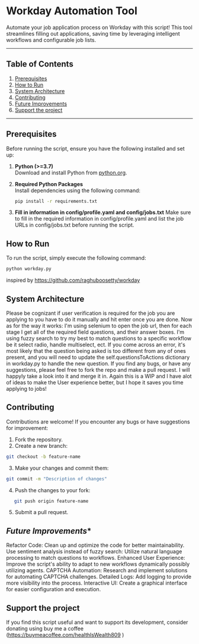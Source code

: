 # **Workday Automation Tool**

Automate your job application process on Workday with this script! This tool streamlines filling out applications, saving time by leveraging intelligent workflows and configurable job lists.

---

## **Table of Contents**

1. [Prerequisites](#prerequisites)
2. [How to Run](#how-to-run)
3. [System Architecture](#system-architecture)
4. [Contributing](#contributing)
5. [Future Improvements](#future-improvements)
6. [Support the project](#support-the-project)
---

## **Prerequisites**

Before running the script, ensure you have the following installed and set up:

1. **Python (>=3.7)**  
   Download and install Python from [python.org](https://www.python.org/).

2. **Required Python Packages**  
   Install dependencies using the following command:
   ```bash
   pip install -r requirements.txt

3. **Fill in information in config/profile.yaml and config/jobs.txt**
    Make sure to fill in the required information in config/profile.yaml and list the job URLs in config/jobs.txt before running the script.

## **How to Run** 

To run the script, simply execute the following command:
```bash
python workday.py
```

inspired by https://github.com/raghuboosetty/workday
## **System Architecture**
Please be cognizant if user verification is required for the job you are applying to you have to do it manually and hit enter once you are done. Now as for the way it works: I'm using selenium to open the job url, then for each stage I get all of the required field questions, and their answer boxes. I'm using fuzzy search to try my best to match questions to a specific workflow be it select radio, handle multiselect, ect. If you come across an error, it's most likely that the question being asked is too different from any of ones present, and you will need to update the self.questionsToActions dictionary in workday.py to handle the new question. If you find any bugs, or have any suggestions, please feel free to fork the repo and make a pull request. I will happyly take a look into it and merge it in. Again this is a WIP and I have alot of ideas to make the User experience better, but I hope it saves you time applying to jobs!

## **Contributing**
Contributions are welcome! If you encounter any bugs or have suggestions for improvement:

   1. Fork the repository.
   2. Create a new branch:
   ```bash
   git checkout -b feature-name
   ```
   3. Make your changes and commit them:
   ```bash
   git commit -m "Description of changes"
   ```
   4. Push the changes to your fork:
   ```bash
      git push origin feature-name
   ```
   5. Submit a pull request.

## *Future Improvements**
   Refactor Code: Clean up and optimize the code for better maintainability.
   Use sentiment analysis instead of fuzzy search: Utilize natural language processing to match questions to workflows.
   Enhanced User Experience: Improve the script's ability to adapt to new workflows dynamically possibly utilizing agents.
   CAPTCHA Automation: Research and implement solutions for automating CAPTCHA challenges.
   Detailed Logs: Add logging to provide more visibility into the process.
   Interactive UI: Create a graphical interface for easier configuration and execution.

## **Support the project**
If you find this script useful and want to support its development, consider donating using buy me a coffee  (https://buymeacoffee.com/healthIsWealth809 )
